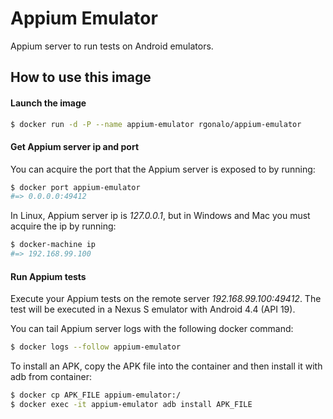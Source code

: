 Appium Emulator
===============

Appium server to run tests on Android emulators.

How to use this image
---------------------

#### Launch the image

``` bash
$ docker run -d -P --name appium-emulator rgonalo/appium-emulator
```

#### Get Appium server ip and port

You can acquire the port that the Appium server is exposed to by running:

``` bash
$ docker port appium-emulator
#=> 0.0.0.0:49412
```

In Linux, Appium server ip is *127.0.0.1*, but in Windows and Mac you must acquire the ip by running:

``` bash
$ docker-machine ip
#=> 192.168.99.100
```

#### Run Appium tests

Execute your Appium tests on the remote server *192.168.99.100:49412*. The test will be executed in a Nexus S emulator
with Android 4.4 (API 19).

You can tail Appium server logs with the following docker command:

``` bash
$ docker logs --follow appium-emulator
```

To install an APK, copy the APK file into the container and then install it with adb from container:

``` bash
$ docker cp APK_FILE appium-emulator:/
$ docker exec -it appium-emulator adb install APK_FILE
```
